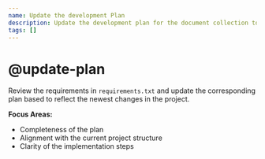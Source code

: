 ```yaml
---
name: Update the development Plan
description: Update the development plan for the document collection tool
tags: []
---
```


# @update-plan

Review the requirements in `requirements.txt` and update the corresponding plan based to reflect the newest changes in the project.

**Focus Areas:**
- Completeness of the plan
- Alignment with the current project structure
- Clarity of the implementation steps


